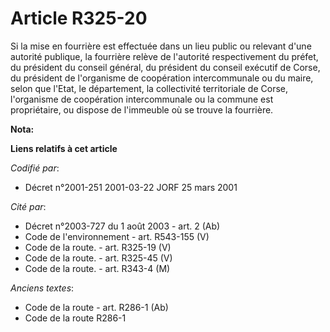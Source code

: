 # Article R325-20

Si la mise en fourrière est effectuée dans un lieu public ou relevant d'une autorité publique, la fourrière relève de
l'autorité respectivement du préfet, du président du conseil général, du président du conseil exécutif de Corse, du président
de l'organisme de coopération intercommunale ou du maire, selon que l'Etat, le département, la collectivité territoriale de
Corse, l'organisme de coopération intercommunale ou la commune est propriétaire, ou dispose de l'immeuble où se trouve la
fourrière.

**Nota:**



**Liens relatifs à cet article**

_Codifié par_:

  - Décret n°2001-251 2001-03-22 JORF 25 mars 2001

_Cité par_:

  - Décret n°2003-727 du 1 août 2003 - art. 2 (Ab)
  - Code de l'environnement - art. R543-155 (V)
  - Code de la route. - art. R325-19 (V)
  - Code de la route. - art. R325-45 (V)
  - Code de la route. - art. R343-4 (M)

_Anciens textes_:

  - Code de la route - art. R286-1 (Ab)
  - Code de la route R286-1
